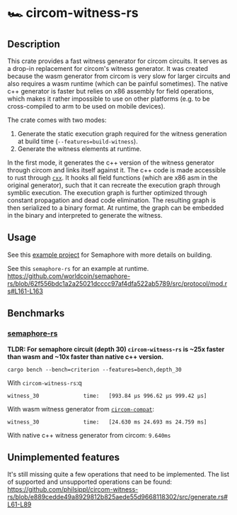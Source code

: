 # 🏎️ circom-witness-rs

## Description

This crate provides a fast witness generator for circom circuits. It serves as a drop-in replacement for circom's witness generator. It was created because the wasm generator from circom is very slow for larger circuits and also requires a wasm runtime (which can be painful sometimes). The native c++ generator is faster but relies on x86 assembly for field operations, which makes it rather impossible to use on other platforms (e.g. to be cross-compiled to arm to be used on mobile devices).

The crate comes with two modes:

1. Generate the static execution graph required for the witness generation at build time (`--features=build-witness`).
2. Generate the witness elements at runtime.

In the first mode, it generates the c++ version of the witness generator through circom and links itself against it. The c++ code is made accessible to rust through [`cxx`](https://github.com/dtolnay/cxx). It hooks all field functions (which are x86 asm in the original generator), such that it can recreate the execution graph through symblic execution. The execution graph is further optimized through constant propagation and dead code elimination. The resulting graph is then serialized to a binary format. At runtime, the graph can be embedded in the binary and interpreted to generate the witness.

## Usage
See this [example project](https://github.com/philsippl/semaphore-witness-example) for Semaphore with more details on building. 

See this `semaphore-rs` for an example at runtime.
https://github.com/worldcoin/semaphore-rs/blob/62f556bdc1a2a25021dcccc97af4dfa522ab5789/src/protocol/mod.rs#L161-L163

## Benchmarks

### [semaphore-rs](https://github.com/worldcoin/semaphore-rs/tree/main)
**TLDR: For semaphore circuit (depth 30) `circom-witness-rs` is ~25x faster than wasm and ~10x faster than native c++ version.**
```
cargo bench --bench=criterion --features=bench,depth_30
```

With `circom-witness-rs`:q
```
witness_30              time:   [993.84 µs 996.62 µs 999.42 µs]
```

With wasm witness generator from [`circom-compat`](https://github.com/arkworks-rs/circom-compat/blob/master/src/witness/witness_calculator.rs):
```
witness_30              time:   [24.630 ms 24.693 ms 24.759 ms]
```

With native c++ witness generator from circom: `9.640ms`

## Unimplemented features

It's still missing quite a few operations that need to be implemented. The list of supported and unsupported operations can be found:
https://github.com/philsippl/circom-witness-rs/blob/e889cedde49a8929812b825aede55d9668118302/src/generate.rs#L61-L89
